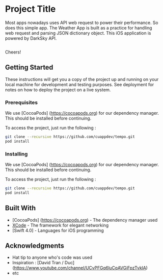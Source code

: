 # Project Title

Most apps nowadays uses API web request to power their performance. So does this simple app. The Weather App is built as a practice for handling web request and parsing JSON dictionary object. This iOS application is powered by DarkSky API.
<p align ="center">
<img "src=https://raw.githubusercontent.com/iqDF/WeatherApp/master/img/screenshot2.png width=290 />
</p>

Cheers!

## Getting Started

These instructions will get you a copy of the project up and running on your local machine for development and testing purposes. See deployment for notes on how to deploy the project on a live system.

### Prerequisites

We use [CocoaPods] (https://cocoapods.org) for our dependency manager. This should be installed before continuing.

To access the project, just run the following :

```bash
git clone --recursive https://github.com/cuappdev/tempo.git
pod install
```

### Installing

We use [CocoaPods] (https://cocoapods.org) for our dependency manager. This should be installed before continuing.

To access the project, just run the following :

```bash
git clone --recursive https://github.com/cuappdev/tempo.git
pod install
```

## Built With

* [CocoaPods] (https://cocoapods.org) - The dependency manager used
* [XCode](https://rometools.github.io/rome/) - The framework for elegant networking
* [Swift 4.0] - Languages for iOS programming

## Acknowledgments

* Hat tip to anyone who's code was used
* Inspiration : [David Tran / Duc] (https://www.youtube.com/channel/UCvPFGq6luCqAVGiFpzTvkIA) 
* etc
